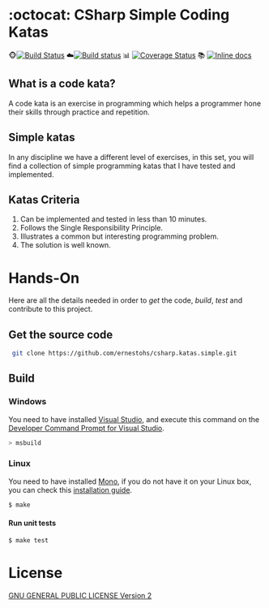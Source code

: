# :octocat: CSharp Simple Coding Katas
:monkey_face:[![Build Status](https://travis-ci.org/ernestohs/csharp.katas.simple.svg)](https://travis-ci.org/ernestohs/csharp.katas.simple)
:cloud:[![Build status](https://ci.appveyor.com/api/projects/status/e7o2ga07i68f2kj4?svg=true)](https://ci.appveyor.com/project/ernestohs/csharp-katas-simple)
:bar_chart: [![Coverage Status](https://coveralls.io/repos/github/ernestohs/csharp.katas.simple/badge.svg?branch=master)](https://ci.appveyor.com/project/ernestohs/csharp-katas-simple/build/tests)
:books: [![Inline docs](http://inch-ci.org/github/bfontaine/badges2svg.svg)](https://github.com/ernestohs/csharp.katas.simple/wiki)

## What is a code kata?
A code kata is an exercise in programming which helps a programmer hone their skills through practice and repetition.

## Simple katas
In any discipline we have a different level of exercises, in this set, you will find a collection of simple programming katas that I have tested and implemented.

## Katas Criteria

1. Can be implemented and tested in less than 10 minutes.
2. Follows the Single Responsibility Principle.
3. Illustrates a common but interesting programming problem.
4. The solution is well known.

# Hands-On

Here are all the details needed in order to *get* the code, *build*, *test* and contribute to this project.

## Get the source code

```sh
 git clone https://github.com/ernestohs/csharp.katas.simple.git
```

## Build

### Windows
You need to have installed [Visual Studio](https://www.visualstudio.com/downloads/), and execute this command on the [Developer Command Prompt for Visual Studio](https://msdn.microsoft.com/en-us/library/ms229859(v=vs.110).aspx).

```sh
> msbuild
```

### Linux

You need to have installed [Mono](http://www.mono-project.com/), if you do not have it on your Linux box, you can check this [installation guide](http://www.mono-project.com/docs/getting-started/install/linux/).

```sh
$ make
```

#### Run unit tests

```sh
$ make test
```

# License

[GNU GENERAL PUBLIC LICENSE                       Version 2](https://github.com/ernestohs/csharp.katas.simple/blob/master/LICENSE)
